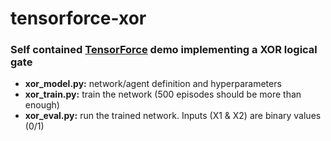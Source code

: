 # tensorforce-xor
### Self contained [TensorForce](https://github.com/reinforceio/tensorforce) demo implementing a XOR logical gate

* **xor_model.py:** network/agent definition and hyperparameters
* **xor_train.py:** train the network (500 episodes should be more than enough)
* **xor_eval.py:** run the trained network. Inputs (X1 & X2) are binary values (0/1)
